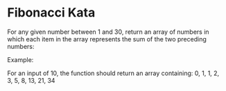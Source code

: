 # Fibonacci Kata

For any given number between 1 and 30, return an array of numbers in which each item in the array represents the sum of the two preceding numbers:

Example:

For an input of 10, the function should return an array containing: 0, 1, 1, 2, 3, 5, 8, 13, 21, 34
